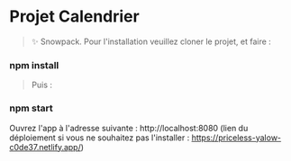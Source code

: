# Projet Calendrier

> ✨ Snowpack. Pour l'installation veuillez cloner le projet, et faire :

### npm install

> Puis :

### npm start


Ouvrez l'app à l'adresse suivante : http://localhost:8080 (lien du déploiement si vous ne souhaitez pas l'installer : https://priceless-yalow-c0de37.netlify.app/)

